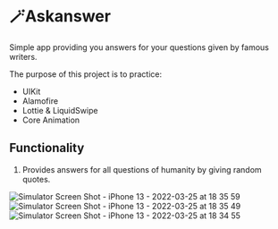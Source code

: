 # 🪄Askanswer
Simple app providing you answers for your questions given by famous writers.

The purpose of this project is to practice:

- UIKit
- Alamofire
- Lottie & LiquidSwipe
- Core Animation

## Functionality
1. Provides answers for all questions of humanity by giving random quotes.

![Simulator Screen Shot - iPhone 13 - 2022-03-25 at 18 35 59](https://user-images.githubusercontent.com/49292756/160152741-d01f3381-e960-43b7-99ea-e0e4991f48f4.png)
![Simulator Screen Shot - iPhone 13 - 2022-03-25 at 18 35 49](https://user-images.githubusercontent.com/49292756/160152754-4428e3cf-f624-4bd7-8f0c-619deac4ba11.png)
![Simulator Screen Shot - iPhone 13 - 2022-03-25 at 18 34 55](https://user-images.githubusercontent.com/49292756/160152776-84520516-461c-41e4-9b09-fc30c4907fa0.png)

